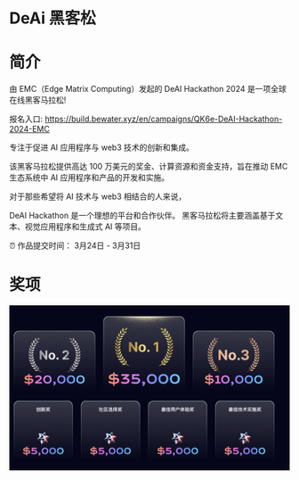 # DeAi 黑客松

# 简介

由 EMC（Edge Matrix Computing）发起的 DeAI Hackathon 2024 是一项全球在线黑客马拉松!

报名入口: https://build.bewater.xyz/en/campaigns/QK6e-DeAI-Hackathon-2024-EMC

专注于促进 AI 应用程序与 web3 技术的创新和集成。

该黑客马拉松提供高达 100 万美元的奖金、计算资源和资金支持，旨在推动 EMC 生态系统中 AI 应用程序和产品的开发和实施。

对于那些希望将 AI 技术与 web3 相结合的人来说，

DeAI Hackathon 是一个理想的平台和合作伙伴。 黑客马拉松将主要涵盖基于文本、视觉应用程序和生成式 AI 等项目。

⏰ 作品提交时间： 3月24日 - 3月31日

# 奖项

![DeAi](./asset/deai/award.png)
